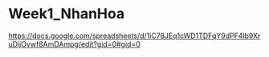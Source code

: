 # Week1_NhanHoa
https://docs.google.com/spreadsheets/d/1iC78JEq1cWD1TDFqY9dPF4lb9XruDijOywf8AmDAmpg/edit?gid=0#gid=0
